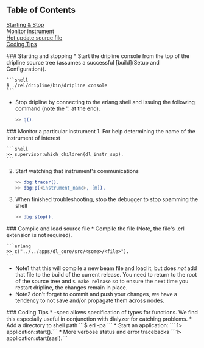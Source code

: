 ## Table of Contents   
[Starting & Stop](#StartStop)  
[Monitor instrument](#monitor)  
[Hot update source file](#compile)  
[Coding Tips](#coding)

<a name="StartStop"/>
### Starting and stopping
* Start the dripline console from the top of the dripline source tree (assumes a successful [build](Setup and Configuration)).

    ```shell
    $ ./rel/dripline/bin/dripline console
    ```

* Stop dripline by connecting to the erlang shell and issuing the following command (note the '.' at the end).

    ```erlang
    >> q().
    ```

<a name="monitor"/>
### Monitor a particular instrument
1. For help determining the name of the instrument of interest

    ```shell
    >> supervisor:which_children(dl_instr_sup).
    ```

2. Start watching that instrument's communications

    ```erlang
    >> dbg:tracer().
    >> dbg:p(<instrument_name>, [m]).
    ```

3. When finished troubleshooting, stop the debugger to stop spamming the shell

    ```erlang
    >> dbg:stop().
    ```

<a name="compile"/>
### Compile and load source file
* Compile the file (Note, the file's .erl extension is not required).

    ```erlang
    >> c("../../apps/dl_core/src/<some>/<file>").
    ```

* Note1 that this will compile a new beam file and load it, but does *not* add that file to the build of the current release. You need to return to the root of the source tree and `$ make release` so to ensure the next time you restart dripline, the changes remain in place.
* Note2 don't forget to commit and push your changes, we have a tendency to not save and/or propagate them across nodes.

<a name="coding"/>
### Coding Tips
* -spec allows specification of types for functions. We find this especially useful in conjunction with dialyzer for catching problems.
* Add a directory to shell path ```$ erl -pa <path/to/directory> ```
* Start an application: ``` 1> application:start(<name>).```
* More verbose status and error tracebacks ```1> application:start(sasl).```
